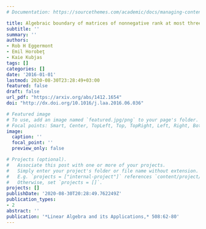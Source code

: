 ```yaml
---
# Documentation: https://sourcethemes.com/academic/docs/managing-content/

title: Algebraic boundary of matrices of nonnegative rank at most three
subtitle: ''
summary: ''
authors:
- Rob H Eggermont
- Emil Horobeţ
- Kaie Kubjas
tags: []
categories: []
date: '2016-01-01'
lastmod: 2020-08-30T23:28:49+03:00
featured: false
draft: false
url_pdf: "https://arxiv.org/abs/1412.1654"
doi: "http://dx.doi.org/10.1016/j.laa.2016.06.036"

# Featured image
# To use, add an image named `featured.jpg/png` to your page's folder.
# Focal points: Smart, Center, TopLeft, Top, TopRight, Left, Right, BottomLeft, Bottom, BottomRight.
image:
  caption: ''
  focal_point: ''
  preview_only: false

# Projects (optional).
#   Associate this post with one or more of your projects.
#   Simply enter your project's folder or file name without extension.
#   E.g. `projects = ["internal-project"]` references `content/project/deep-learning/index.md`.
#   Otherwise, set `projects = []`.
projects: []
publishDate: '2020-08-30T20:28:49.762249Z'
publication_types:
- 2
abstract: ''
publication: '*Linear Algebra and its Applications,* 508:62-80'
---
```

